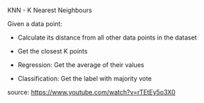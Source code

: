 KNN - K Nearest Neighbours

Given a data point:
  - Calculate its distance from all other data points in the dataset
  - Get the closest K points

  - Regression: Get the average of their values
  - Classification: Get the label with majority vote

source: https://www.youtube.com/watch?v=rTEtEy5o3X0
